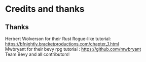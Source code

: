 # Credits and thanks  

## Thanks  

Herbert Wolverson for their Rust Rogue-like tutorial: https://bfnightly.bracketproductions.com/chapter_1.html  
Mwbryant for their bevy rpg tutorial : https://github.com/mwbryant  
Team Bevy and all contributors!  